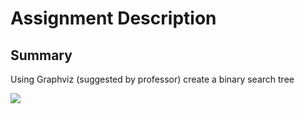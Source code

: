 # Assignment Description

## Summary
  Using Graphviz (suggested by professor) create a binary search tree

<img src = "https://github.com/Takaximos/4883-SoftwareTools-PalaMon/blob/main/Assignments/A04/graphviz.svg)https://github.com/Takaximos/4883-SoftwareTools-PalaMon/blob/main/Assignments/A04/graphviz.svg">
